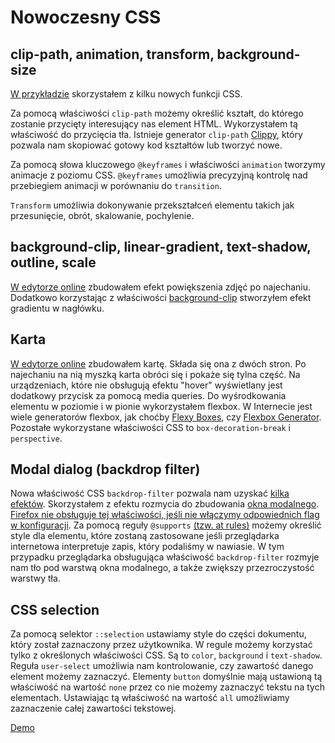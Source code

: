 # Nowoczesny CSS

## clip-path, animation, transform, background-size

[W przykładzie](https://codepen.io/morawskim/full/WNQjXpz) skorzystałem z kilku nowych funkcji CSS.

Za pomocą właściwości `clip-path` możemy określić kształt, do którego zostanie przycięty interesujący nas element HTML.
Wykorzystałem tą właściwość do przycięcia tła. Istnieje generator `clip-path` [Clippy](https://bennettfeely.com/clippy/), który pozwala nam skopiować gotowy kod kształtów lub tworzyć nowe.

Za pomocą słowa kluczowego `@keyframes` i właściwości `animation` tworzymy animacje z poziomu CSS. `@keyframes` umożliwia precyzyjną kontrolę nad przebiegiem animacji w porównaniu do `transition`.

`Transform` umożliwia dokonywanie przekształceń elementu takich jak przesunięcie, obrót, skalowanie, pochylenie.

## background-clip, linear-gradient, text-shadow, outline, scale

[W edytorze online](https://codepen.io/morawskim/full/eYpGVGZ) zbudowałem efekt powiększenia zdjęć po najechaniu. Dodatkowo korzystając z właściwości [background-clip](https://developer.mozilla.org/en-US/docs/Web/CSS/background-clip) stworzyłem efekt gradientu w nagłówku.

## Karta

[W edytorze online](https://codepen.io/morawskim/full/YzyrLPX) zbudowałem kartę. Składa się ona z dwóch stron. Po najechaniu na nią myszką karta obróci się i pokaże się tylna część. Na urządzeniach, które nie obsługują efektu "hover" wyświetlany jest dodatkowy przycisk za pomocą media queries.  Do wyśrodkowania elementu w poziomie i w pionie wykorzystałem flexbox. W Internecie jest wiele generatorów flexbox, jak choćby [Flexy Boxes](https://the-echoplex.net/flexyboxes/), czy [Flexbox Generator](https://loading.io/flexbox/). Pozostałe wykorzystane właściwości CSS to `box-decoration-break` i `perspective`.

## Modal dialog (backdrop filter)

Nowa właściwość CSS `backdrop-filter` pozwala nam uzyskać [kilka efektów](https://developer.mozilla.org/en-US/docs/Web/CSS/backdrop-filter). Skorzystałem z efektu rozmycia do zbudowania [okna modalnego](https://codepen.io/morawskim/full/jObxvJr). [Firefox nie obsługuje tej właściwości, jeśli nie włączymy odpowiednich flag w konfiguracji](https://caniuse.com/#feat=css-backdrop-filter). Za pomocą reguły `@supports` [(tzw. at rules)](https://developer.mozilla.org/en-US/docs/Web/CSS/@supports) możemy określić style dla elementu, które zostaną zastosowane jeśli przeglądarka internetowa interpretuje zapis, który podaliśmy w nawiasie. W tym przypadku przeglądarka obsługująca właściwość `backdrop-filter` rozmyje nam tło pod warstwą okna modalnego, a także zwiększy przezroczystość warstwy tła.

## CSS selection

Za pomocą selektor `::selection` ustawiamy style do części dokumentu, który został zaznaczony przez użytkownika. W regule możemy korzystać tylko z określonych właściwości CSS. Są to `color`, `background` i `text-shadow`. Reguła `user-select` umożliwia nam kontrolowanie, czy zawartość danego element możemy zaznaczyć. Elementy `button` domyślnie mają ustawioną tą właściwość na wartość `none` przez co nie możemy zaznaczyć tekstu na tych elementach. Ustawiając tą właściwość na wartość `all` umożliwiamy zaznaczenie całej zawartości tekstowej.

[Demo](https://codepen.io/morawskim/full/WNQXNXx)
